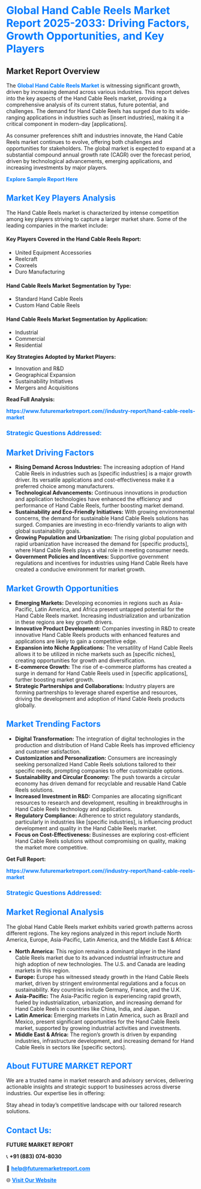 <h1 style="color: #007BFF;">Global Hand Cable Reels Market Report 2025-2033: Driving Factors, Growth Opportunities, and Key Players</h1>

<section id="overview">
<h2>Market Report Overview</h2>
<p>The <a href="https://www.futuremarketreport.com//industry-report/hand-cable-reels-market" style="color: #007BFF; text-decoration: none;"><strong>Global Hand Cable Reels Market</strong></a> is witnessing significant growth, driven by increasing demand across various industries. This report delves into the key aspects of the Hand Cable Reels market, providing a comprehensive analysis of its current status, future potential, and challenges. The demand for Hand Cable Reels has surged due to its wide-ranging applications in industries such as [insert industries], making it a critical component in modern-day [applications].</p>
<p>As consumer preferences shift and industries innovate, the Hand Cable Reels market continues to evolve, offering both challenges and opportunities for stakeholders. The global market is expected to expand at a substantial compound annual growth rate (CAGR) over the forecast period, driven by technological advancements, emerging applications, and increasing investments by major players.</p>
</section>

<section id="overview">
<p><a href="https://www.futuremarketreport.com//request-sample/reportId=51871" style="color: #007BFF; text-decoration: none;"><strong>Explore Sample Report Here</strong></a></p>
</section>

<section id="key-players">
<h2 style="color: #007BFF;">Market Key Players Analysis</h2>
<p>The Hand Cable Reels market is characterized by intense competition among key players striving to capture a larger market share. Some of the leading companies in the market include:</p>
<h4>Key Players Covered in the Hand Cable Reels Report:</h4>
<ul><li>United Equipment Accessories</li><li>Reelcraft</li><li>Coxreels</li><li>Duro Manufacturing</li></ul>
<h4>Hand Cable Reels Market Segmentation by Type:</h4>
<ul><li>Standard Hand Cable Reels</li><li>Custom Hand Cable Reels</li></ul>

<h4>Hand Cable Reels Market Segmentation by Application:</h4>
<ul><li>Industrial</li><li>Commercial</li><li>Residential</li></ul>
<p><strong>Key Strategies Adopted by Market Players:</strong></p>
<ul>
<li>Innovation and R&D</li>
<li>Geographical Expansion</li>
<li>Sustainability Initiatives</li>
<li>Mergers and Acquisitions</li>
</ul>
</section>

<section>
<p><strong>Read Full Analysis: </strong></p><a href="https://www.futuremarketreport.com//industry-report/hand-cable-reels-market" style="color: #007BFF; text-decoration: none;"><strong>https://www.futuremarketreport.com//industry-report/hand-cable-reels-market</strong></a>
<h3 style="color: #007BFF;">Strategic Questions Addressed:</h3>
</section>

<section id="driving-factors">
<h2 style="color: #007BFF;">Market Driving Factors</h2>
<ul>
<li><strong>Rising Demand Across Industries:</strong> The increasing adoption of Hand Cable Reels in industries such as [specific industries] is a major growth driver. Its versatile applications and cost-effectiveness make it a preferred choice among manufacturers.</li>
<li><strong>Technological Advancements:</strong> Continuous innovations in production and application technologies have enhanced the efficiency and performance of Hand Cable Reels, further boosting market demand.</li>
<li><strong>Sustainability and Eco-Friendly Initiatives:</strong> With growing environmental concerns, the demand for sustainable Hand Cable Reels solutions has surged. Companies are investing in eco-friendly variants to align with global sustainability goals.</li>
<li><strong>Growing Population and Urbanization:</strong> The rising global population and rapid urbanization have increased the demand for [specific products], where Hand Cable Reels plays a vital role in meeting consumer needs.</li>
<li><strong>Government Policies and Incentives:</strong> Supportive government regulations and incentives for industries using Hand Cable Reels have created a conducive environment for market growth.</li>
</ul>
</section>

<section id="growth-opportunities">
<h2 style="color: #007BFF;">Market Growth Opportunities</h2>
<ul>
<li><strong>Emerging Markets:</strong> Developing economies in regions such as Asia-Pacific, Latin America, and Africa present untapped potential for the Hand Cable Reels market. Increasing industrialization and urbanization in these regions are key growth drivers.</li>
<li><strong>Innovative Product Development:</strong> Companies investing in R&D to create innovative Hand Cable Reels products with enhanced features and applications are likely to gain a competitive edge.</li>
<li><strong>Expansion into Niche Applications:</strong> The versatility of Hand Cable Reels allows it to be utilized in niche markets such as [specific niches], creating opportunities for growth and diversification.</li>
<li><strong>E-commerce Growth:</strong> The rise of e-commerce platforms has created a surge in demand for Hand Cable Reels used in [specific applications], further boosting market growth.</li>
<li><strong>Strategic Partnerships and Collaborations:</strong> Industry players are forming partnerships to leverage shared expertise and resources, driving the development and adoption of Hand Cable Reels products globally.</li>
</ul>
</section>

<section id="trending-factors">
<h2 style="color: #007BFF;">Market Trending Factors</h2>
<ul>
<li><strong>Digital Transformation:</strong> The integration of digital technologies in the production and distribution of Hand Cable Reels has improved efficiency and customer satisfaction.</li>
<li><strong>Customization and Personalization:</strong> Consumers are increasingly seeking personalized Hand Cable Reels solutions tailored to their specific needs, prompting companies to offer customizable options.</li>
<li><strong>Sustainability and Circular Economy:</strong> The push towards a circular economy has driven demand for recyclable and reusable Hand Cable Reels solutions.</li>
<li><strong>Increased Investment in R&D:</strong> Companies are allocating significant resources to research and development, resulting in breakthroughs in Hand Cable Reels technology and applications.</li>
<li><strong>Regulatory Compliance:</strong> Adherence to strict regulatory standards, particularly in industries like [specific industries], is influencing product development and quality in the Hand Cable Reels market.</li>
<li><strong>Focus on Cost-Effectiveness:</strong> Businesses are exploring cost-efficient Hand Cable Reels solutions without compromising on quality, making the market more competitive.</li>
</ul>
</section>

<section>
<p><strong>Get Full Report: </strong></p><a href="https://www.futuremarketreport.com//industry-report/hand-cable-reels-market" style="color: #007BFF; text-decoration: none;"><strong>https://www.futuremarketreport.com//industry-report/hand-cable-reels-market</strong></a>
<h3 style="color: #007BFF;">Strategic Questions Addressed:</h3>
</section>


<section id="regional-analysis">
<h2 style="color: #007BFF;">Market Regional Analysis</h2>
<p>The global Hand Cable Reels market exhibits varied growth patterns across different regions. The key regions analyzed in this report include North America, Europe, Asia-Pacific, Latin America, and the Middle East & Africa:</p>
<ul>
<li><strong>North America:</strong> This region remains a dominant player in the Hand Cable Reels market due to its advanced industrial infrastructure and high adoption of new technologies. The U.S. and Canada are leading markets in this region.</li>
<li><strong>Europe:</strong> Europe has witnessed steady growth in the Hand Cable Reels market, driven by stringent environmental regulations and a focus on sustainability. Key countries include Germany, France, and the U.K.</li>
<li><strong>Asia-Pacific:</strong> The Asia-Pacific region is experiencing rapid growth, fueled by industrialization, urbanization, and increasing demand for Hand Cable Reels in countries like China, India, and Japan.</li>
<li><strong>Latin America:</strong> Emerging markets in Latin America, such as Brazil and Mexico, present significant opportunities for the Hand Cable Reels market, supported by growing industrial activities and investments.</li>
<li><strong>Middle East & Africa:</strong> The region’s growth is driven by expanding industries, infrastructure development, and increasing demand for Hand Cable Reels in sectors like [specific sectors].</li>
</ul>
</section>

<footer>
<h2 style="color: #007BFF;">About FUTURE MARKET REPORT</h2>
<p>We are a trusted name in market research and advisory services, delivering actionable insights and strategic support to businesses across diverse industries. Our expertise lies in offering:</p>

<p>Stay ahead in today’s competitive landscape with our tailored research solutions.</p>

<h2 style="color: #007BFF;">Contact Us:</h2>
<p><strong>FUTURE MARKET REPORT</strong></p>
<p>📞 <strong>+91 (883) 074-8030</strong></p>
<p>📧 <strong><a href="mailto:help@futuremarketreport.com" style="color: #007BFF;">help@futuremarketreport.com</a></strong></p>
<p>🌐 <strong><a href="https://www.futuremarketreport.com/" style="color: #007BFF;">Visit Our Website</a></strong></p>
</footer>